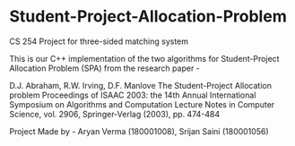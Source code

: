 # Student-Project-Allocation-Problem
CS 254 Project for three-sided matching system

This is our C++ implementation of the two algorithms for Student-Project Allocation Problem (SPA) from the research paper - 

D.J. Abraham, R.W. Irving, D.F. Manlove 
The Student-Project Allocation problem Proceedings of ISAAC 2003: the 14th Annual International Symposium on Algorithms and Computation
Lecture Notes in Computer Science, vol. 2906, Springer-Verlag (2003), pp. 474-484

Project Made by - Aryan Verma (180001008), Srijan Saini (180001056)
